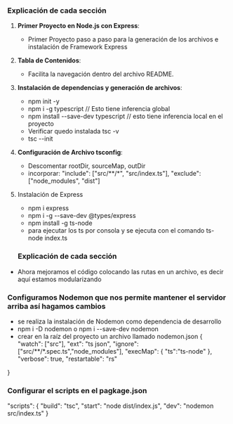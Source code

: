 ### **Explicación de cada sección**
 
1. **Primer Proyecto en Node.js con Express**:
   - Primer Proyecto paso a paso para la generación de los archivos e instalación de Framework Express
   
 
2. **Tabla de Contenidos**:
 
   - Facilita la navegación dentro del archivo README.
 
3. **Instalación de dependencias y generación de archivos**:
 
    - npm init -y
    - npm i -g typescript // Esto tiene inferencia global
    - npm install --save-dev typescript // esto tiene inferencia local en el proyecto
    - Verificar quedo instalada tsc -v
    - tsc --init
 
4. **Configuración de Archivo tsconfig**:
 
   - Descomentar rootDir, sourceMap, outDir
   - incorporar:
    "include": ["src/**/*", "src/index.ts"],
    "exclude": ["node_modules", "dist"]
 
5. Instalación de Express
    - npm i express
    - npm i -g --save-dev @types/express
    - npm install -g ts-node
    - para ejecutar los ts por consola y se ejecuta con el comando ts-node index.ts

    ### **Explicación de cada sección**
 
- Ahora mejoramos el código colocando las rutas en un archivo, es decir aquí estamos modularizando
 
### **Configuramos Nodemon que nos permite mantener el servidor arriba así hagamos cambios**
- se realiza la instalación de Nodemon como dependencia de desarrollo
- npm i -D nodemon o npm i --save-dev nodemon
- crear en la raíz del proyecto un archivo llamado nodemon.json
{
    "watch": ["src"],
    "ext": "ts json",
    "ignore": ["src/**/*.spec.ts","node_modules"],
    "execMap": {
        "ts":"ts-node"
    },
    "verbose": true,
   "restartable": "rs"
   
}
 
### Configurar el scripts en el pagkage.json
"scripts": {
    "build": "tsc",
    "start": "node dist/index.js",
    "dev": "nodemon src/index.ts"
  }